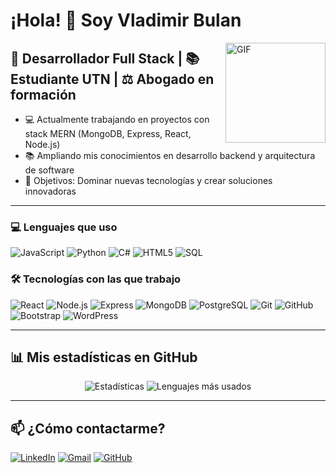 # ¡Hola! 👋 Soy **Vladimir Bulan**

<img align="right" alt="GIF" height="160px" src="[https://media.giphy.com/media/Ah3zAHH7hHvSB2/giphy.gif](https://camo.githubusercontent.com/a5ef8e36ecc4573a9ca9089a44af0f48b4774e21bf88087716644e51e9cdbeca/68747470733a2f2f6d656469612e67697068792e636f6d2f6d656469612f4168337a4848376876735342322f67697068792e676966)" />

## 🚀 Desarrollador Full Stack | 📚 Estudiante UTN | ⚖️ Abogado en formación

- 💻 Actualmente trabajando en proyectos con stack MERN (MongoDB, Express, React, Node.js)
- 📚 Ampliando mis conocimientos en desarrollo backend y arquitectura de software
- 🎯 Objetivos: Dominar nuevas tecnologías y crear soluciones innovadoras

---

### 💻 Lenguajes que uso

![JavaScript](https://img.shields.io/badge/-JavaScript-000000?style=flat&logo=javascript)
![Python](https://img.shields.io/badge/-Python-000000?style=flat&logo=python)
![C#](https://img.shields.io/badge/-C%23-000000?style=flat&logo=c-sharp)
![HTML5](https://img.shields.io/badge/-HTML5-000000?style=flat&logo=html5)
![SQL](https://img.shields.io/badge/-SQL-000000?style=flat&logo=postgresql)

### 🛠 Tecnologías con las que trabajo

![React](https://img.shields.io/badge/-React-222222?style=flat&logo=react&logoColor=61DAFB)
![Node.js](https://img.shields.io/badge/-Node.js-222222?style=flat&logo=node.js&logoColor=339933)
![Express](https://img.shields.io/badge/-Express-222222?style=flat&logo=express&logoColor=FFFFFF)
![MongoDB](https://img.shields.io/badge/-MongoDB-222222?style=flat&logo=mongodb&logoColor=47A248)
![PostgreSQL](https://img.shields.io/badge/-PostgreSQL-222222?style=flat&logo=postgresql&logoColor=4169E1)
![Git](https://img.shields.io/badge/-Git-222222?style=flat&logo=git&logoColor=F05032)
![GitHub](https://img.shields.io/badge/-GitHub-222222?style=flat&logo=github&logoColor=181717)
![Bootstrap](https://img.shields.io/badge/-Bootstrap-222222?style=flat&logo=bootstrap&logoColor=563D7C)
![WordPress](https://img.shields.io/badge/-WordPress-222222?style=flat&logo=wordpress&logoColor=21759B)

---

## 📊 Mis estadísticas en GitHub

<p align="center">
  <img src="https://github-readme-stats.vercel.app/api?username=Vladimir-Bulan&show_icons=true&theme=dracula" alt="Estadísticas">
  <img src="https://github-readme-stats.vercel.app/api/top-langs/?username=Vladimir-Bulan&layout=compact&theme=dracula" alt="Lenguajes más usados">
</p>

---

## 📫 ¿Cómo contactarme?

[![LinkedIn](https://img.shields.io/badge/-LinkedIn-0077B5?style=flat&logo=linkedin)](https://www.linkedin.com/in/vladimir-bulan-60083b21b/)
[![Gmail](https://img.shields.io/badge/-Gmail-D14836?style=flat&logo=gmail)](mailto:thebulan.dev@gmail.com)
[![GitHub](https://img.shields.io/badge/-GitHub-181717?style=flat&logo=github)](https://github.com/Vladimir-Bulan)


